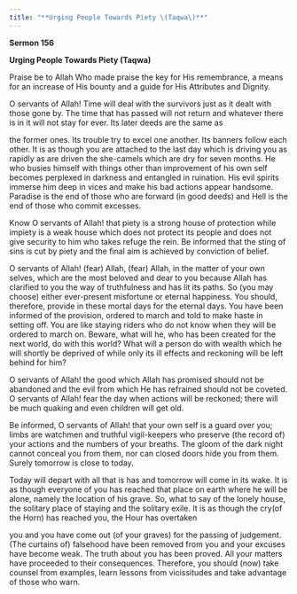 ```yaml
---
title: "**Urging People Towards Piety \(Taqwa\)**" 
---
```

**Sermon 156**

**Urging People Towards Piety \(Taqwa\)**

Praise be to Allah Who made praise the key for His remembrance, a means for an increase of His bounty and a guide for His Attributes and Dignity\.

O servants of Allah\! Time will deal with the survivors just as it dealt with those gone by\. The time that has passed will not return and whatever there is in it will not stay for ever\. Its later deeds are the same as

<a id="page579"></a>the former ones\. Its trouble try to excel one another\. Its banners follow each other\. It is as though you are attached to the last day which is driving you as rapidly as are driven the she\-camels which are dry for seven months\. He who busies himself with things other than improvement of his own self becomes perplexed in darkness and entangled in ruination\. His evil spirits immerse him deep in vices and make his bad actions appear handsome\. Paradise is the end of those who are forward \(in good deeds\) and Hell is the end of those who commit excesses\.

Know O servants of Allah\! that piety is a strong house of protection while impiety is a weak house which does not protect its people and does not give security to him who takes refuge the rein\. Be informed that the sting of sins is cut by piety and the final aim is achieved by conviction of belief\.

O servants of Allah\! \(fear\) Allah, \(fear\) Allah, in the matter of your own selves, which are the most beloved and dear to you because Allah has clarified to you the way of truthfulness and has lit its paths\. So \(you may choose\) either ever\-present misfortune or eternal happiness\. You should, therefore, provide in these mortal days for the eternal days\. You have been informed of the provision, ordered to march and told to make haste in setting off\. You are like staying riders who do not know when they will be ordered to march on\. Beware, what will he, who has been created for the next world, do with this world? What will a person do with wealth which he will shortly be deprived of while only its ill effects and reckoning will be left behind for him?

O servants of Allah\! the good which Allah has promised should not be abandoned and the evil from which He has refrained should not be coveted\. O servants of Allah\! fear the day when actions will be reckoned; there will be much quaking and even children will get old\.

Be informed, O servants of Allah\! that your own self is a guard over you; limbs are watchmen and truthful vigil\-keepers who preserve \(the record of\) your actions and the numbers of your breaths\. The gloom of the dark night cannot conceal you from them, nor can closed doors hide you from them\. Surely tomorrow is close to today\.

Today will depart with all that is has and tomorrow will come in its wake\. It is as though everyone of you has reached that place on earth where he will be alone, namely the location of his grave\. So, what to say of the lonely house, the solitary place of staying and the solitary exile\. It is as though the cry\(of the Horn\) has reached you, the Hour has overtaken

<a id="page580"></a>you and you have come out \(of your graves\) for the passing of judgement\. \(The curtains of\) falsehood have been removed from you and your excuses have become weak\. The truth about you has been proved\. All your matters have proceeded to their consequences\. Therefore, you should \(now\) take counsel from examples, learn lessons from vicissitudes and take advantage of those who warn\.

